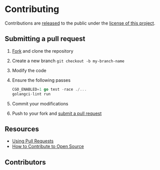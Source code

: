 # Contributing

Contributions are [released](https://help.github.com/articles/github-terms-of-service/#6-contributions-under-repository-license) to the public under the [license of this project](../LICENSE).

## Submitting a pull request

1. [Fork](https://github.com/qdm12/gotree/fork) and clone the repository
1. Create a new branch `git checkout -b my-branch-name`
1. Modify the code
1. Ensure the following passes

    ```go
    CGO_ENABLED=1 go test -race ./...
    golangci-lint run
    ```

1. Commit your modifications
1. Push to your fork and [submit a pull request](https://github.com/qdm12/gotree/compare)

## Resources

- [Using Pull Requests](https://help.github.com/articles/about-pull-requests/)
- [How to Contribute to Open Source](https://opensource.guide/how-to-contribute/)

## Contributors
